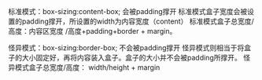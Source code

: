 标准模式：box-sizing:content-box;  会被padding撑开
标准模式盒子宽度会被设置的padding撑开，所设置的width为内容宽度（content）
标准模式盒子总宽度/高度：内容区宽度 /高度+padding+border + margin。

怪异模式：box-sizing:border-box; 不会被padding撑开
怪异模式则相当于将盒子的大小固定好，再将内容装入盒子。盒子的大小并不会被padding所撑开。
怪异模式盒子总宽度/高度： width/height + margin 